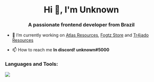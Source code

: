 <h1 align="center">Hi 👋, I'm Unknown</h1>
<h3 align="center">A passionate frontend developer from Brazil</h3>

- 🔭 I’m currently working on [Atlas Resources](https://atlasresources.site), [Fogtz Store](https://discord.gg/VaHfcsM2qh) and [Tr4jado Resources](https://tr4jadoresources.com.br)

- 📫 How to reach me **In discord! unknown#5000**

<h3 align="left">Languages and Tools:</h3>
<p align="left">
  <img src="https://skillicons.dev/icons?i=nextjs,lua,js,ts,tailwind" />
</p>
